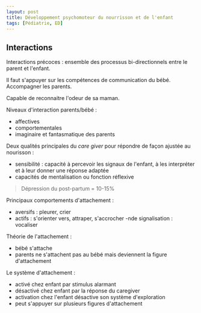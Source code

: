 ```yaml
---
layout: post
title: Développement psychomoteur du nourrisson et de l'enfant
tags: [Pédiatrie, ED]
---
```


## Interactions

Interactions précoces : ensemble des processus bi-directionnels entre le parent et l'enfant.

Il faut s'appuyer sur les compétences de communication du bébé. Accompagner les parents.

Capable de reconnaitre l'odeur de sa maman.

Niveaux d'interaction parents/bébé :
- affectives
- comportementales
- imaginaire et fantasmatique des parents

Deux qualités principales du _care giver_ pour répondre de façon ajustée au nourisson :
- sensibilité : capacité à percevoir les signaux de l'enfant, à les interpréter et à leur donner une réponse adaptée
- capacités de mentalisation ou fonction réflexive

> Dépression du post-partum = 10-15%

Principaux comportements d'attachement :
- aversifs : pleurer, crier
- actifs : s'orienter vers, attraper, s'accrocher
-nde signalisation : vocaliser

Théorie de l'attachement :
- bébé s'attache
- parents ne s'attachent pas au bébé mais deviennent la figure d'attachement

Le système d'attachement :
- activé chez enfant par stimulus alarmant
- désactivé chez enfant par la réponse du caregiver
- activation chez l'enfant désactive son système d'exploration
- peut s'appuyer sur plusieurs figures d'attachement
